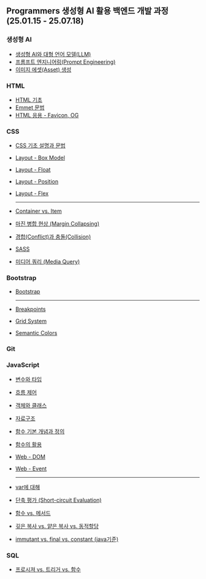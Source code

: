 ## Programmers 생성형 AI 활용 백엔드 개발 과정 (25.01.15 - 25.07.18)

### 생성형 AI

- [생성형 AI와 대형 언어 모델(LLM)](<./genAI/Generative%20AI%20and%20Large%20Language%20Models%20(LLMs).md>)
- [프롬프트 엔지니어링(Prompt Engineering)](./genAI/Prompt%20Engineering.md)
- [이미지 에셋(Asset) 생성](./genAI/image_asset.md)

### HTML

- [HTML 기초](./html/HTML%20기초.md)
- [Emmet 문법](./html/Emmet%20문법.md)
- [HTML 응용 - Favicon, OG](./html/HTML%20응용%20-%20Favicon,%20OG.md)

### CSS

- [CSS 기초 설명과 문법](./css/CSS%20기초%20설명과%20문법.md)
- [Layout - Box Model](./css/CSS%20-%20Box%20Model.md)
- [Layout - Float](./css/CSS%20-%20Layout%20-%20Float.md)
- [Layout - Position](./css/CSS%20-%20Layout%20-%20Position.md)
- [Layout - Flex](./css/CSS%20-%20Layout%20-%20Flex.md)

  ***

- [Container vs. Item](./css/CSS%20-%20Container%20vs.%20Item.md)
- [마진 병합 현상 (Margin Collapsing)](<./css/마진%20병합%20현상%20(Margin%20Collapsing).md>)
- [경합(Conflict)과 충돌(Collision)](<./css/CSS%20-%20경합(Conflict)과%20충돌(Collision).md>)
- [SASS](../terminology/SASS.md)
- [미디어 쿼리 (Media Query)](<../terminology/미디어%20쿼리%20(Media%20Queries).md>)

### Bootstrap

- [Bootstrap](./bootstrap/Bootstrap.md)

  ***

- [Breakpoints](./bootstrap/BootStrap%20-%20Breakpoints.md)
- [Grid System](./bootstrap/Bootstrap%20-%20Grid%20System.md)
- [Semantic Colors](./bootstrap/Bootstrap%20-%20Semantic%20Colors.md)

### Git

### JavaScript

- [변수와 타입](./javascript/JavaScript%20-%20변수와%20타입.md)
- [흐름 제어](./javascript/JavaScript%20-%20흐름%20제어.md)
- [객체와 클래스](./javascript/JavaScript%20-%20객체와%20클래스.md)
- [자료구조](./javascript/JavaScirpt%20-%20자료구조.md)
- [함수 기본 개념과 정의](./javascript/JavaScript%20-%20함수의%20기본%20개념과%20정의.md)
- [함수의 활용](./javascript/JavaScript%20-%20함수의%20활용.md)
- [Web - DOM](./javascript/JavaScript%20-%20웹%20DOM.md)
- [Web - Event](./javascript/JavaScript%20-%20웹%20Event.md)

  ***

- [var에 대해](./javascript/JavaScript%20-%20var에%20대해서.md)
- [단축 평가 (Short-circuit Evaluation)](<./javascript/단축%20평가%20(Short-circuit%20Evaluation).md>)
- [함수 vs. 메서드](./javascript/함수%20vs.%20메서드.md)
- [깊은 복사 vs. 얕은 복사 vs. 동적할당](./javascript/깊은%20복사%20vs.%20얕은%20복사%20vs.%20동적할당.md)
- [immutant vs. final vs. constant (java기준)](./java/immutant%20vs.%20final%20vs.%20constant.md)

### SQL

- [프로시져 vs. 트리거 vs. 함수](./sql/SQL%20_%20프로시져%20vs.%20트리거%20vs.%20함수.md)
